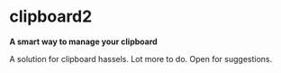 # clipboard2

**A smart way to manage your clipboard**

A solution for clipboard hassels. Lot more to do. Open for suggestions.